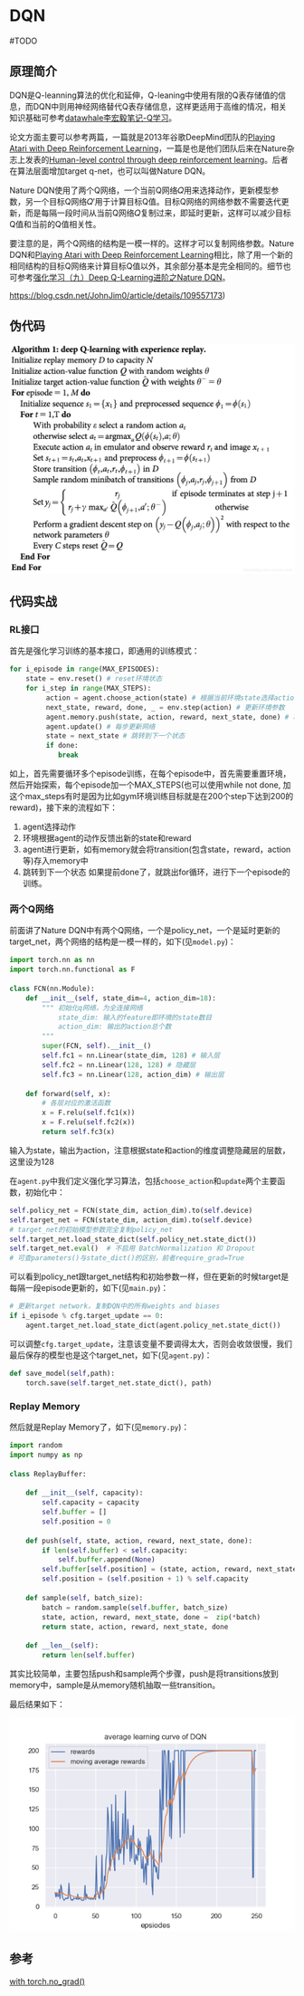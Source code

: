 # DQN
#TODO
## 原理简介
DQN是Q-leanning算法的优化和延伸，Q-leaning中使用有限的Q表存储值的信息，而DQN中则用神经网络替代Q表存储信息，这样更适用于高维的情况，相关知识基础可参考[datawhale李宏毅笔记-Q学习](https://datawhalechina.github.io/easy-rl/#/chapter6/chapter6)。

论文方面主要可以参考两篇，一篇就是2013年谷歌DeepMind团队的[Playing Atari with Deep Reinforcement Learning](https://www.cs.toronto.edu/~vmnih/docs/dqn.pdf)，一篇是也是他们团队后来在Nature杂志上发表的[Human-level control through deep reinforcement learning](https://web.stanford.edu/class/psych209/Readings/MnihEtAlHassibis15NatureControlDeepRL.pdf)。后者在算法层面增加target q-net，也可以叫做Nature DQN。

Nature DQN使用了两个Q网络，一个当前Q网络𝑄用来选择动作，更新模型参数，另一个目标Q网络𝑄′用于计算目标Q值。目标Q网络的网络参数不需要迭代更新，而是每隔一段时间从当前Q网络𝑄复制过来，即延时更新，这样可以减少目标Q值和当前的Q值相关性。

要注意的是，两个Q网络的结构是一模一样的。这样才可以复制网络参数。Nature DQN和[Playing Atari with Deep Reinforcement Learning](https://www.cs.toronto.edu/~vmnih/docs/dqn.pdf)相比，除了用一个新的相同结构的目标Q网络来计算目标Q值以外，其余部分基本是完全相同的。细节也可参考[强化学习（九）Deep Q-Learning进阶之Nature DQN](https://www.cnblogs.com/pinard/p/9756075.html)。

https://blog.csdn.net/JohnJim0/article/details/109557173)

## 伪代码

<img src="assets/watermark,type_ZmFuZ3poZW5naGVpdGk,shadow_10,text_aHR0cHM6Ly9ibG9nLmNzZG4ubmV0L0pvaG5KaW0w,size_16,color_FFFFFF,t_70.png" alt="img" style="zoom:50%;" />

## 代码实战

### RL接口

首先是强化学习训练的基本接口，即通用的训练模式：
```python
for i_episode in range(MAX_EPISODES):
	state = env.reset() # reset环境状态
	for i_step in range(MAX_STEPS):
		 action = agent.choose_action(state) # 根据当前环境state选择action
         next_state, reward, done, _ = env.step(action) # 更新环境参数
         agent.memory.push(state, action, reward, next_state, done) # 将state等这些transition存入memory
         agent.update() # 每步更新网络
         state = next_state # 跳转到下一个状态
         if done:
         	break        
```
如上，首先需要循环多个episode训练，在每个episode中，首先需要重置环境，然后开始探索，每个episode加一个MAX_STEPS(也可以使用while not done, 加这个max_steps有时是因为比如gym环境训练目标就是在200个step下达到200的reward)，接下来的流程如下：
1. agent选择动作
2. 环境根据agent的动作反馈出新的state和reward
3. agent进行更新，如有memory就会将transition(包含state，reward，action等)存入memory中
4. 跳转到下一个状态
如果提前done了，就跳出for循环，进行下一个episode的训练。

### 两个Q网络
前面讲了Nature DQN中有两个Q网络，一个是policy_net，一个是延时更新的target_net，两个网络的结构是一模一样的，如下(见```model.py```)：
```python
import torch.nn as nn
import torch.nn.functional as F

class FCN(nn.Module):
    def __init__(self, state_dim=4, action_dim=18):
        """ 初始化q网络，为全连接网络
            state_dim: 输入的feature即环境的state数目
            action_dim: 输出的action总个数
        """
        super(FCN, self).__init__()
        self.fc1 = nn.Linear(state_dim, 128) # 输入层
        self.fc2 = nn.Linear(128, 128) # 隐藏层
        self.fc3 = nn.Linear(128, action_dim) # 输出层
        
    def forward(self, x):
        # 各层对应的激活函数
        x = F.relu(self.fc1(x)) 
        x = F.relu(self.fc2(x))
        return self.fc3(x)
```
输入为state，输出为action，注意根据state和action的维度调整隐藏层的层数，这里设为128

在```agent.py```中我们定义强化学习算法，包括```choose_action```和```update```两个主要函数，初始化中：
```python
self.policy_net = FCN(state_dim, action_dim).to(self.device)
self.target_net = FCN(state_dim, action_dim).to(self.device)
# target_net的初始模型参数完全复制policy_net
self.target_net.load_state_dict(self.policy_net.state_dict())
self.target_net.eval()  # 不启用 BatchNormalization 和 Dropout
# 可查parameters()与state_dict()的区别，前者require_grad=True
```
可以看到policy_net跟target_net结构和初始参数一样，但在更新的时候target是每隔一段episode更新的，如下(见```main.py```)：
```python
# 更新target network，复制DQN中的所有weights and biases
if i_episode % cfg.target_update == 0:
	agent.target_net.load_state_dict(agent.policy_net.state_dict())
```
可以调整```cfg.target_update```，注意该变量不要调得太大，否则会收敛很慢，我们最后保存的模型也是这个target_net，如下(见```agent.py```)：
```python
def save_model(self,path):
	torch.save(self.target_net.state_dict(), path)
```
### Replay Memory
然后就是Replay Memory了，如下(见```memory.py```)：
```python
import random
import numpy as np

class ReplayBuffer:
    
    def __init__(self, capacity):
        self.capacity = capacity
        self.buffer = []
        self.position = 0
    
    def push(self, state, action, reward, next_state, done):
        if len(self.buffer) < self.capacity:
            self.buffer.append(None)
        self.buffer[self.position] = (state, action, reward, next_state, done)
        self.position = (self.position + 1) % self.capacity
    
    def sample(self, batch_size):
        batch = random.sample(self.buffer, batch_size)
        state, action, reward, next_state, done =  zip(*batch)
        return state, action, reward, next_state, done
    
    def __len__(self):
        return len(self.buffer)
```
其实比较简单，主要包括push和sample两个步骤，push是将transitions放到memory中，sample是从memory随机抽取一些transition。

最后结果如下：

![rewards_curve_train](assets/rewards_curve_train.png)

## 参考

[with torch.no_grad()](https://www.jianshu.com/p/1cea017f5d11)

